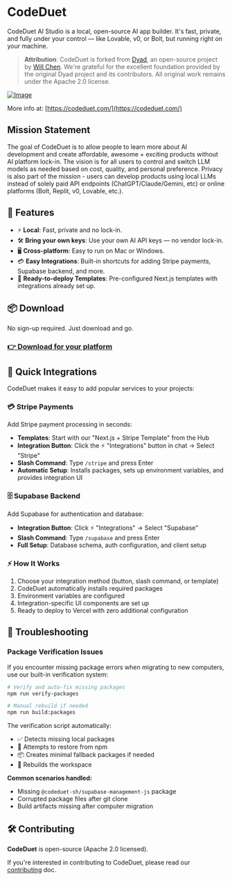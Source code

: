 # CodeDuet

CodeDuet AI Studio is a local, open-source AI app builder. It's fast, private, and fully under your control — like Lovable, v0, or Bolt, but running right on your machine.


> **Attribution**: CodeDuet is forked from [Dyad](https://github.com/dyad-sh/dyad), an open-source project by [Will Chen](https://github.com/willchen90). We're grateful for the excellent foundation provided by the original Dyad project and its contributors. All original work remains under the Apache 2.0 license.

[![Image](https://github.com/user-attachments/assets/f6c83dfc-6ffd-4d32-93dd-4b9c46d17790)](https://codeduet.com/)

More info at: [https://codeduet.com/](https://codeduet.com/)

## Mission Statement
The goal of CodeDuet is to allow people to learn more about AI development and create affordable, awesome + exciting products without AI platform lock-in. The vision is for all users to control and switch LLM models as needed based on cost, quality, and personal preference. Privacy is also part of the mission - users can develop products using local LLMs instead of solely paid API endpoints (ChatGPT/Claude/Gemini, etc) or online platforms (Bolt, Replit, v0, Lovable, etc.).

## 🚀 Features

- ⚡️ **Local**: Fast, private and no lock-in.
- 🛠 **Bring your own keys**: Use your own AI API keys — no vendor lock-in.
- 🖥️ **Cross-platform**: Easy to run on Mac or Windows.
- 💳 **Easy Integrations**: Built-in shortcuts for adding Stripe payments, Supabase backend, and more.
- 🎯 **Ready-to-deploy Templates**: Pre-configured Next.js templates with integrations already set up.

## 📦 Download

No sign-up required. Just download and go.

### [👉 Download for your platform](https://www.codeduet.com/#download)

## 🔌 Quick Integrations

CodeDuet makes it easy to add popular services to your projects:

### 💳 **Stripe Payments**
Add Stripe payment processing in seconds:
- **Templates**: Start with our "Next.js + Stripe Template" from the Hub
- **Integration Button**: Click the ⚡ "Integrations" button in chat → Select "Stripe"
- **Slash Command**: Type `/stripe` and press Enter
- **Automatic Setup**: Installs packages, sets up environment variables, and provides integration UI

### 🗄️ **Supabase Backend**
Add Supabase for authentication and database:
- **Integration Button**: Click ⚡ "Integrations" → Select "Supabase"  
- **Slash Command**: Type `/supabase` and press Enter
- **Full Setup**: Database schema, auth configuration, and client setup

### ⚡ **How It Works**
1. Choose your integration method (button, slash command, or template)
2. CodeDuet automatically installs required packages
3. Environment variables are configured
4. Integration-specific UI components are set up
5. Ready to deploy to Vercel with zero additional configuration

## 🔧 Troubleshooting

### Package Verification Issues

If you encounter missing package errors when migrating to new computers, use our built-in verification system:

```bash
# Verify and auto-fix missing packages
npm run verify-packages

# Manual rebuild if needed
npm run build:packages
```

The verification script automatically:
- ✅ Detects missing local packages
- 🔧 Attempts to restore from npm
- 📦 Creates minimal fallback packages if needed
- 🔨 Rebuilds the workspace

**Common scenarios handled:**
- Missing `@codeduet-sh/supabase-management-js` package
- Corrupted package files after git clone
- Build artifacts missing after computer migration

## 🛠️ Contributing

**CodeDuet** is open-source (Apache 2.0 licensed).

If you're interested in contributing to CodeDuet, please read our [contributing](./CONTRIBUTING.md) doc.
